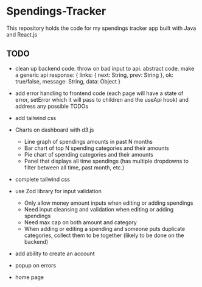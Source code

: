 # Spendings-Tracker
This repository holds the code for my spendings tracker app built with Java and React.js


## TODO
- clean up backend code. throw on bad input to api. abstract code. make a generic api response:
{
    links: {
        next: String,
        prev: String
    },
    ok: true/false,
    message: String,
    data: Object
}

- add error handling to frontend code (each page will have a state of error, setError which it will pass to children and the useApi hook) and address any possible TODOs
- add tailwind css
- Charts on dashboard with d3.js
    - Line graph of spendings amounts in past N months
    - Bar chart of top N spending categories and their amounts
    - Pie chart of spending categories and their amounts
    - Panel that displays all time spendings (has multiple dropdowns to filter between all time, past month, etc.)
- complete tailwind css
- use Zod library for input validation
    - Only allow money amount inputs when editing or adding spendings
    - Need input cleansing and validation when editing or adding spendings
    - Need max cap on both amount and category
    - When adding or editing a spending and someone puts duplicate categories, collect them to be together (likely to be done on the backend)
- add ability to create an account 
- popup on errors
- home page